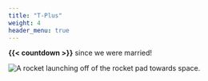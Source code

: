 ```yaml
---
title: "T-Plus"
weight: 4
header_menu: true
---
```



**{{< countdown >}}** since we were married!

![A rocket launching off of the rocket pad towards space.](images/t_minus_launch.jpeg)